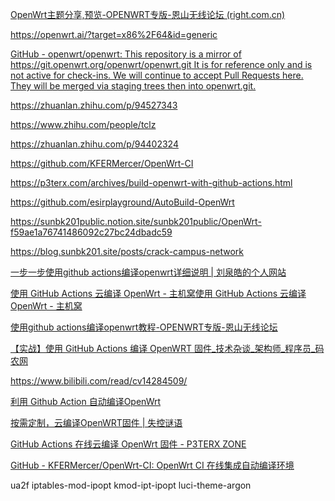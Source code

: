 [OpenWrt主题分享,预览-OPENWRT专版-恩山无线论坛 (right.com.cn)](https://www.right.com.cn/forum/thread-8300692-1-1.html#:~:text=%E6%83%B3%E5%81%9A%E4%B8%80%E4%B8%AA%E4%B8%BB%E9%A2%98%E6%95%88%E6%9E%9C%E5%9B%BE%E9%9B%86%E5%90%88%2C%E6%96%B9%E4%BE%BF%E5%A4%A7%E5%AE%B6%E9%80%89%E6%8B%A9%E5%96%9C%E6%AC%A2%E7%9A%84%E4%B8%BB%E9%A2%98%E7%9B%B4%E6%8E%A5%E6%90%9C%E7%B4%A2luci-theme-,%28%E5%90%8D%E7%A7%B0%29%E5%B0%B1%E8%83%BD%E6%89%BE%E5%88%B0%E7%9B%B8%E5%BA%94%E4%B8%BB%E9%A2%98%E4%BA%86ArgonEdgeDesignAlphaMaterialOpenWrt2020Bootstrap)

https://openwrt.ai/?target=x86%2F64&id=generic

[GitHub - openwrt/openwrt: This repository is a mirror of https://git.openwrt.org/openwrt/openwrt.git It is for reference only and is not active for check-ins. We will continue to accept Pull Requests here. They will be merged via staging trees then into openwrt.git.](https://github.com/openwrt/openwrt/)

https://zhuanlan.zhihu.com/p/94527343

https://www.zhihu.com/people/tclz

https://zhuanlan.zhihu.com/p/94402324

https://github.com/KFERMercer/OpenWrt-CI

https://p3terx.com/archives/build-openwrt-with-github-actions.html

https://github.com/esirplayground/AutoBuild-OpenWrt

https://sunbk201public.notion.site/sunbk201public/OpenWrt-f59ae1a76741486092c27bc24dbadc59

https://blog.sunbk201.site/posts/crack-campus-network

[一步一步使用github actions编译openwrt详细说明 | 刘泉皓的个人网站](https://www.liuquanhao.com/posts/%E4%B8%80%E6%AD%A5%E4%B8%80%E6%AD%A5%E4%BD%BF%E7%94%A8github-actions%E7%BC%96%E8%AF%91openwrt%E8%AF%A6%E7%BB%86%E8%AF%B4%E6%98%8E/)

[使用 GitHub Actions 云编译 OpenWrt - 主机窝](https://www.zhujiwo.cc/204.html)[使用 GitHub Actions 云编译 OpenWrt - 主机窝](https://www.zhujiwo.cc/204.html)

[使用github actions编译openwrt教程-OPENWRT专版-恩山无线论坛](https://www.right.com.cn/forum/thread-8246314-1-1.html)

[【实战】使用 GitHub Actions 编译 OpenWRT 固件_技术杂谈_架构师_程序员_码农网](https://www.itsvse.com/thread-10315-1-1.html)

https://www.bilibili.com/read/cv14284509/

[利用 Github Action 自动编译OpenWrt](https://vicfree.com/2022/05/github-action-auto-compile-openwrt/)

[按需定制，云编译OpenWRT固件 | 失控谜语](https://jaylife.cc/posts/build-openwrt/)

[GitHub Actions 在线云编译 OpenWrt 固件 - P3TERX ZONE](https://p3terx.com/archives/build-openwrt-with-github-actions.html)

[GitHub - KFERMercer/OpenWrt-CI: OpenWrt CI 在线集成自动编译环境](https://github.com/KFERMercer/OpenWrt-CI)

ua2f   iptables-mod-ipopt kmod-ipt-ipopt  luci-theme-argon
